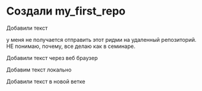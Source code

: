 ﻿# Создали my_first_repo

Добавили текст

у меня не получается отправить этот ридми на удаленный репозиторий. НЕ понимаю, почему, все делаю как в семинаре.

Добавили текст через веб браузер

Добавим текст локально

Добавили текст в новой ветке

